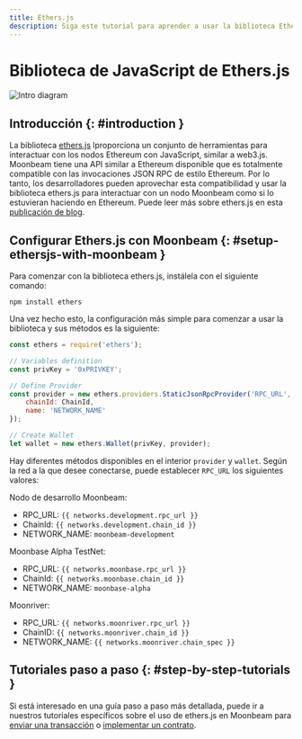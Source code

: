 ```yaml
---
title: Ethers.js
description: Siga este tutorial para aprender a usar la biblioteca Ethereum EtherJS para desplegar contratos inteligentes Solidity en Moonbeam.
---
```

# Biblioteca de JavaScript de Ethers.js

![Intro diagram](/images/integrations/integrations-ethersjs-banner.png)

## Introducción {: #introduction } 

La biblioteca [ethers.js](https://docs.ethers.io/) lproporciona un conjunto de herramientas para interactuar con los nodos Ethereum con JavaScript, similar a web3.js. Moonbeam tiene una API similar a Ethereum disponible que es totalmente compatible con las invocaciones JSON RPC de estilo Ethereum. Por lo tanto, los desarrolladores pueden aprovechar esta compatibilidad y usar la biblioteca ethers.js para interactuar con un nodo Moonbeam como si lo estuvieran haciendo en Ethereum. Puede leer más sobre ethers.js en esta [publicación de blog](https://medium.com/l4-media/announcing-ethers-js-a-web3-alternative-6f134fdd06f3).

## Configurar Ethers.js con Moonbeam {: #setup-ethersjs-with-moonbeam } 

Para comenzar con la biblioteca ethers.js, instálela con el siguiente comando:

```
npm install ethers
```

Una vez hecho esto, la configuración más simple para comenzar a usar la biblioteca y sus métodos es la siguiente:

```js
const ethers = require('ethers');

// Variables definition
const privKey = '0xPRIVKEY';

// Define Provider
const provider = new ethers.providers.StaticJsonRpcProvider('RPC_URL', {
    chainId: ChainId,
    name: 'NETWORK_NAME'
});

// Create Wallet
let wallet = new ethers.Wallet(privKey, provider);
```

Hay diferentes métodos disponibles en el interior `provider` y `wallet`. Según la red a la que desee conectarse, puede establecer `RPC_URL` los siguientes valores:

Nodo de desarrollo Moonbeam: 

  - RPC_URL: `{{ networks.development.rpc_url }}`
  - ChainId: `{{ networks.development.chain_id }}`
  - NETWORK_NAME: `moonbeam-development`
 
Moonbase Alpha TestNet: 

  - RPC_URL: `{{ networks.moonbase.rpc_url }}`
  - ChainId: `{{ networks.moonbase.chain_id }}`
  - NETWORK_NAME: `moonbase-alpha`

Moonriver:

  - RPC_URL: `{{ networks.moonriver.rpc_url }}`
  - ChainID: `{{ networks.moonriver.chain_id }}`
  - NETWORK_NAME: `{{ networks.moonriver.chain_spec }}`
  
## Tutoriales paso a paso {: #step-by-step-tutorials } 

Si está interesado en una guía paso a paso más detallada, puede ir a nuestros tutoriales específicos sobre el uso de ethers.js en Moonbeam para [enviar una transacción](/getting-started/local-node/send-transaction/) o [implementar un contrato](/getting-started/local-node/deploy-contract/).
